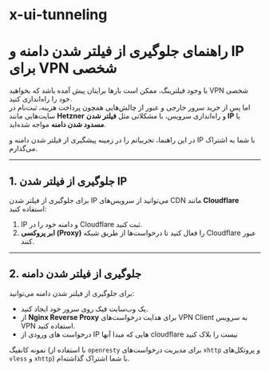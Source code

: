 # x-ui-tunneling
# راهنمای جلوگیری از فیلتر شدن دامنه و IP برای VPN شخصی

با وجود فیلترینگ، ممکن است بارها برایتان پیش آمده باشد که بخواهید VPN شخصی خود را راه‌اندازی کنید.  
اما پس از خرید سرور خارجی و عبور از چالش‌هایی همچون پرداخت هزینه، ثبت‌نام در سایت‌هایی مانند **Hetzner** و راه‌اندازی سرویس، با مشکلاتی مثل **فیلتر شدن IP** یا **مسدود شدن دامنه** مواجه شده‌اید.

در این راهنما، تجربیاتم را در زمینه پیشگیری از فیلتر شدن دامنه و IP با شما به اشتراک می‌گذارم.

---

## 1. جلوگیری از فیلتر شدن IP
برای جلوگیری از فیلتر شدن IP می‌توانید از سرویس‌های CDN مانند **Cloudflare** استفاده کنید:

1. IP و دامنه خود را در Cloudflare ثبت کنید.
2. **ابر پروکسی (Proxy)** را فعال کنید تا درخواست‌ها از طریق شبکه Cloudflare عبور کنند.

---

## 2. جلوگیری از فیلتر شدن دامنه
برای جلوگیری از فیلتر شدن دامنه می‌توانید:

- یک وب‌سایت فیک روی سرور خود ایجاد کنید.
- از **Nginx Reverse Proxy** برای هدایت درخواست‌های VPN Client به سرویس VPN استفاده کنید.
- درخواست های ورودی از IP هایی که مبدا آنها  cloudflare نیست را بلاک کنید

نمونه کانفیگ (با استفاده از `openresty` برای مدیریت درخواست‌های `xhttp` و پروتکل‌های `vless` و `xhttp`) با شما اشتراک گذاشته‌ام.

